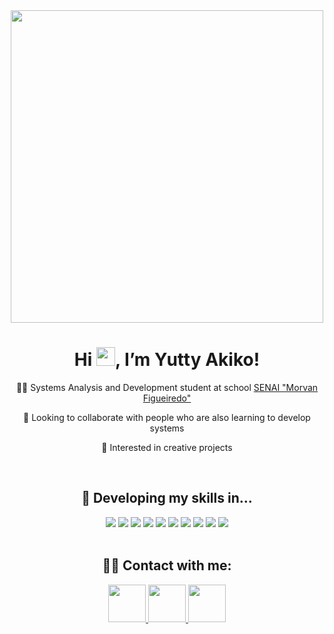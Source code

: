 <div align="center">
<img src="https://media.tenor.com/4ryx66tWEhcAAAAd/pixel-study.gif" width="500px">
  
# Hi <img src="https://raw.githubusercontent.com/MartinHeinz/MartinHeinz/master/wave.gif" width="30px">, I’m Yutty Akiko!

<p>👨‍🎓 Systems Analysis and Development student at school <a href="https://mooca.sp.senai.br/">SENAI "Morvan Figueiredo"</a></p>
<p>💞️ Looking to collaborate with people who are also learning to develop systems</p>
<p>👀 Interested in creative projects</p>

<br>

## 🚀 Developing my skills in...

<div>
  <img src="https://img.shields.io/badge/HTML5-E34F26?style=for-the-badge&logo=html5&logoColor=white"><!-- HTML5 -->
  <img src="https://img.shields.io/badge/CSS3-1572B6?style=for-the-badge&logo=css3&logoColor=white"><!-- CSS3 -->
  <img src="https://img.shields.io/badge/JavaScript-F7DF1E?style=for-the-badge&logo=javascript&logoColor=black"><!-- JavaScript -->
  <img src="https://img.shields.io/badge/Node.js-43853D?style=for-the-badge&logo=node.js&logoColor=white"><!-- Node.js -->
  <img src="https://img.shields.io/badge/Python-3776AB?style=for-the-badge&logo=python&logoColor=white"><!-- Python -->
  <img src="https://img.shields.io/badge/Java-ED8B00?style=for-the-badge&logo=openjdk&logoColor=white"><!-- Java -->
  <img src="https://img.shields.io/badge/Angular-DD0031?style=for-the-badge&logo=angular&logoColor=white"><!-- Angular -->
  <img src="https://img.shields.io/badge/Google_Cloud-4285F4?style=for-the-badge&logo=google-cloud&logoColor=white"><!-- Google Cloud -->
  <img src="https://img.shields.io/badge/Amazon_AWS-232F3E?style=for-the-badge&logo=amazon-aws&logoColor=white"><!-- Amazon AWS -->
  <img src="https://img.shields.io/badge/Figma-F24E1E?style=for-the-badge&logo=figma&logoColor=white"><!-- Figma -->
</div>

<br>

## 🙋‍♀️ Contact with me: 

  <nav>
    <a href="https://www.linkedin.com/in/yutty-akiko/" target="_blank"><!-- LinkedIn -->
      <img src="https://img.icons8.com/?size=512&id=MR3dZdlA53te&format=png" width="60px">
    </a>
    <a href="https://www.instagram.com/yutty.tk/" target="_blank"><!-- Instagram -->
      <img src="https://img.icons8.com/?size=512&id=nj0Uj45LGUYh&format=png" width="60px">
    </a>
    <a href="mailto:yutty.akiko@gmail.com"><!-- Gmail -->
      <img src="https://img.icons8.com/?size=512&id=eFPBXQop6V2m&format=png" width="60px">
    </a>
  </nav>
</div>
